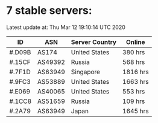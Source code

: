# 7 stable servers:

Latest update at: Thu Mar 12 19:10:14 UTC 2020

| ID | ASN | Server Country | Online |
| -- | --- | -------------- | ------ |
| #.D09B | AS174 | United States | 380 hrs |
| #.15CF | AS49392 | Russia | 568 hrs |
| #.7F1D | AS63949 | Singapore | 1816 hrs |
| #.9FC3 | AS53889 | United States | 1663 hrs |
| #.E069 | AS40065 | United States | 553 hrs |
| #.1CC8 | AS51659 | Russia | 109 hrs |
| #.2A79 | AS63949 | Japan | 1645 hrs |

